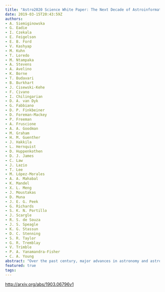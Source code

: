 ```yaml
---
title: "Astro2020 Science White Paper: The Next Decade of Astroinformatics and   Astrostatistics"
date: 2019-03-15T20:43:59Z
authors:
- A. Siemiginowska
- G. Eadie
- I. Czekala
- E. Feigelson
- E. B. Ford
- V. Kashyap
- M. Kuhn
- T. Loredo
- M. Ntampaka
- A. Stevens
- A. Avelino
- K. Borne
- T. Budavari
- B. Burkhart
- J. Cisewski-Kehe
- F. Civano
- I. Chilingarian
- D. A. van Dyk
- G. Fabbiano
- D. P. Finkbeiner
- D. Foreman-Mackey
- P. Freeman
- A. Fruscione
- A. A. Goodman
- M. Graham
- H. M. Guenther
- J. Hakkila
- L. Hernquist
- D. Huppenkothen
- D. J. James
- C. Law
- J. Lazio
- T. Lee
- M. López-Morales
- A. A. Mahabal
- K. Mandel
- X. L. Meng
- J. Moustakas
- D. Muna
- J. E. G. Peek
- G. Richards
- S. K. N. Portillo
- J. Scargle
- R. S. de Souza
- J. S. Speagle
- K. G. Stassun
- D. C. Stenning
- S. R. Taylor
- G. R. Tremblay
- V. Trimble
- P. A. Yanamandra-Fisher
- C. A. Young
abstract: "Over the past century, major advances in astronomy and astrophysics have been largely driven by improvements in instrumentation and data collection. With the amassing of high quality data from new telescopes, and especially with the advent of deep and large astronomical surveys, it is becoming clear that future advances will also rely heavily on how those data are analyzed and interpreted. New methodologies derived from advances in statistics, computer science, and machine learning are beginning to be employed in sophisticated investigations that are not only bringing forth new discoveries, but are placing them on a solid footing. Progress in wide-field sky surveys, interferometric imaging, precision cosmology, exoplanet detection and characterization, and many subfields of stellar, Galactic and extragalactic astronomy, has resulted in complex data analysis challenges that must be solved to perform scientific inference. Research in astrostatistics and astroinformatics will be necessary to develop the state-of-the-art methodology needed in astronomy. Overcoming these challenges requires dedicated, interdisciplinary research. We recommend: (1) increasing funding for interdisciplinary projects in astrostatistics and astroinformatics; (2) dedicating space and time at conferences for interdisciplinary research and promotion; (3) developing sustainable funding for long-term astrostatisics appointments; and (4) funding infrastructure development for data archives and archive support, state-of-the-art algorithms, and efficient computing."
featured: true
tags:
---
```

http://arxiv.org/abs/1903.06796v1